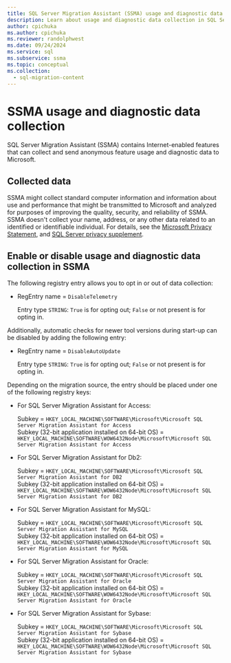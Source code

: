 ```yaml
---
title: SQL Server Migration Assistant (SSMA) usage and diagnostic data collection
description: Learn about usage and diagnostic data collection in SQL Server Migration Assistant.
author: cpichuka
ms.author: cpichuka
ms.reviewer: randolphwest
ms.date: 09/24/2024
ms.service: sql
ms.subservice: ssma
ms.topic: conceptual
ms.collection:
  - sql-migration-content
---
```

# SSMA usage and diagnostic data collection

SQL Server Migration Assistant (SSMA) contains Internet-enabled features that can collect and send anonymous feature usage and diagnostic data to Microsoft.

## Collected data

SSMA might collect standard computer information and information about use and performance that might be transmitted to Microsoft and analyzed for purposes of improving the quality, security, and reliability of SSMA. SSMA doesn't collect your name, address, or any other data related to an identified or identifiable individual. For details, see the [Microsoft Privacy Statement](https://www.microsoft.com/privacy/privacystatement), and [SQL Server privacy supplement](../sql-server/sql-server-privacy.md).

## Enable or disable usage and diagnostic data collection in SSMA

The following registry entry allows you to opt in or out of data collection:

- RegEntry name = `DisableTelemetry`

  Entry type `STRING`: `True` is for opting out; `False` or not present is for opting in.

Additionally, automatic checks for newer tool versions during start-up can be disabled by adding the following entry:

- RegEntry name = `DisableAutoUpdate`

  Entry type `STRING`: `True` is for opting out; `False` or not present is for opting in.

Depending on the migration source, the entry should be placed under one of the following registry keys:

- For SQL Server Migration Assistant for Access:

  Subkey = `HKEY_LOCAL_MACHINE\SOFTWARE\Microsoft\Microsoft SQL Server Migration Assistant for Access`  
  Subkey (32-bit application installed on 64-bit OS) = `HKEY_LOCAL_MACHINE\SOFTWARE\WOW6432Node\Microsoft\Microsoft SQL Server Migration Assistant for Access`

- For SQL Server Migration Assistant for Db2:

  Subkey = `HKEY_LOCAL_MACHINE\SOFTWARE\Microsoft\Microsoft SQL Server Migration Assistant for DB2`  
  Subkey (32-bit application installed on 64-bit OS) = `HKEY_LOCAL_MACHINE\SOFTWARE\WOW6432Node\Microsoft\Microsoft SQL Server Migration Assistant for DB2`

- For SQL Server Migration Assistant for MySQL:

  Subkey = `HKEY_LOCAL_MACHINE\SOFTWARE\Microsoft\Microsoft SQL Server Migration Assistant for MySQL`  
  Subkey (32-bit application installed on 64-bit OS) = `HKEY_LOCAL_MACHINE\SOFTWARE\WOW6432Node\Microsoft\Microsoft SQL Server Migration Assistant for MySQL`

- For SQL Server Migration Assistant for Oracle:

  Subkey = `HKEY_LOCAL_MACHINE\SOFTWARE\Microsoft\Microsoft SQL Server Migration Assistant for Oracle`  
  Subkey (32-bit application installed on 64-bit OS) = `HKEY_LOCAL_MACHINE\SOFTWARE\WOW6432Node\Microsoft\Microsoft SQL Server Migration Assistant for Oracle`

- For SQL Server Migration Assistant for Sybase:

  Subkey = `HKEY_LOCAL_MACHINE\SOFTWARE\Microsoft\Microsoft SQL Server Migration Assistant for Sybase`  
  Subkey (32-bit application installed on 64-bit OS) = `HKEY_LOCAL_MACHINE\SOFTWARE\WOW6432Node\Microsoft\Microsoft SQL Server Migration Assistant for Sybase`
